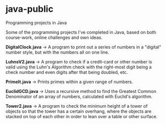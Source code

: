 # java-public
Programming projects in Java

Some of the programming projects I've completed in Java, based on both course-work, online challenges and own ideas.

<strong>DigitalClock.java</strong> -> A program to print out a series of numbers in a "digital" number style, but with the numbers all on one line.

<strong>LuhnsV2.java</strong> -> A program to check if a credit-card or other number is valid using the Luhn's Algorithm check with the right-most digit being a check number and even digits after that being doubled, etc.

<strong>PrimeIt.java</strong> -> Prints primes within a given range of numbers.

<strong>EuclidGCD.java</strong> -> Uses a recursive method to find the Greatest Common Denominator of an array of numbers, calculated with Euclid's algorithm.

<strong>Tower2.java</strong> -> A program to check the minimum height of a tower of objects so that the tower has a certain overhang, where the objects are stacked on top of each other in order to lean over a table or other surface.
